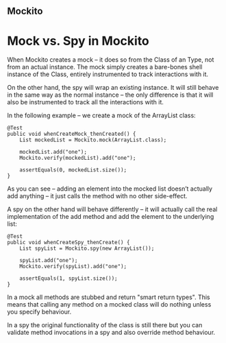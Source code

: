 Mockito
---

# Mock vs. Spy in Mockito
 
When Mockito creates a mock – it does so from the Class of an Type, not from an actual instance. The mock simply creates a bare-bones shell instance of the Class, entirely instrumented to track interactions with it.

On the other hand, the spy will wrap an existing instance. It will still behave in the same way as the normal instance – the only difference is that it will also be instrumented to track all the interactions with it.

In the following example – we create a mock of the ArrayList class:

```
@Test
public void whenCreateMock_thenCreated() {
    List mockedList = Mockito.mock(ArrayList.class);
 
    mockedList.add("one");
    Mockito.verify(mockedList).add("one");
 
    assertEquals(0, mockedList.size());
}
```

As you can see – adding an element into the mocked list doesn’t actually add anything – it just calls the method with no other side-effect.

A spy on the other hand will behave differently – it will actually call the real implementation of the add method and add the element to the underlying list:

```
@Test
public void whenCreateSpy_thenCreate() {
    List spyList = Mockito.spy(new ArrayList());
 
    spyList.add("one");
    Mockito.verify(spyList).add("one");
 
    assertEquals(1, spyList.size());
}
```
 
In a mock all methods are stubbed and return "smart return types". This means that calling any method on a mocked class will do nothing unless you specify behaviour.

In a spy the original functionality of the class is still there but you can validate method invocations in a spy and also override method behaviour.